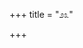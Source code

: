 +++
title = "೨೩"

+++


<div class="js_include " url="/kannaDa/padya/kumAra-vyAsa-bhArata/vishvAsa-prastuti/06_bhIShma/23/_index.md"  newLevelForH1="3" includeTitle="true"  > </div>